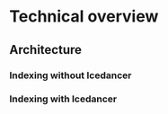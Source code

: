 # Technical overview

## Architecture

### Indexing without Icedancer

### Indexing with Icedancer


